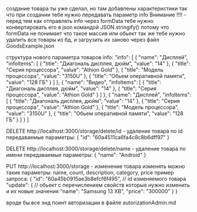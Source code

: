 создание товара ты уже сделал,
но там добавлены характеристики так что при создании
тебе нужно передавать параметр info
Внимание !!!! - перед тем как отправлять info через formData
тебе нужно конвертировать его в json командой JSON.stringify()
потому что formData не понимает что такое массив или обьект
так же тебе нужно удалить все товары из бд, и загрузить их заново через файл GoodsExample.json

структура нового параметра товаров info:
"info": [
    {
      "name": "Дисплей",
      "infoItems": [
        {
          "title": "Диагональ дисплея, дюйм",
          "value": "14"
        },
        {
          "title": "Серия процессора",
          "value": "Athion Gold"
        },
        {
          "title": "Модель процессора",
          "value": "3150U"
        },
        {
          "title": "Обьем оперативной памяти",
          "value": "128 ГБ"
        }
      ]
    },
    {
      "name": "Видео",
      "infoItems": [
        {
          "title": "Диагональ дисплея, дюйм",
          "value": "14"
        },
        {
          "title": "Серия процессора",
          "value": "Athion Gold"
        }
      ]
    },
    {
      "name": "Дисплей",
      "infoItems": [
        {
          "title": "Диагональ дисплея, дюйм",
          "value": "14"
        },
        {
          "title": "Серия процессора",
          "value": "Athion Gold"
        },
        {
          "title": "Модель процессора",
          "value": "3150U"
        },
        {
          "title": "Обьем оперативной памяти",
          "value": "128 ГБ"
        }
      ]
    }
]


DELETE http://localhost:3000/storage/delete/id - удаление товара по id
передаваемые параметры:
{
  "id": "60a4511ca6fa4c8c8b6dff97"
}


DELETE http://localhost:3000/storage/delete/name - удаление товара по имени
передаваемые параметры:
{
  "name": "Android"
}


PUT http://localhost:3000/storage - изменение товара
изменять можно такие параметры:
name, count, description, category, price
пример запроса:
{
  "id": "60a45b0915ae3b8efcf6f495", // id изменяемого товара
  "update": { // обьект с перечислением свойств которые нужно изменить и их новые значения
    "name": "Samsung 13 XB",
    "price": "300000"
  }
}

вроде бы все энд поинт авторизации в файле autorizationAdmin.md